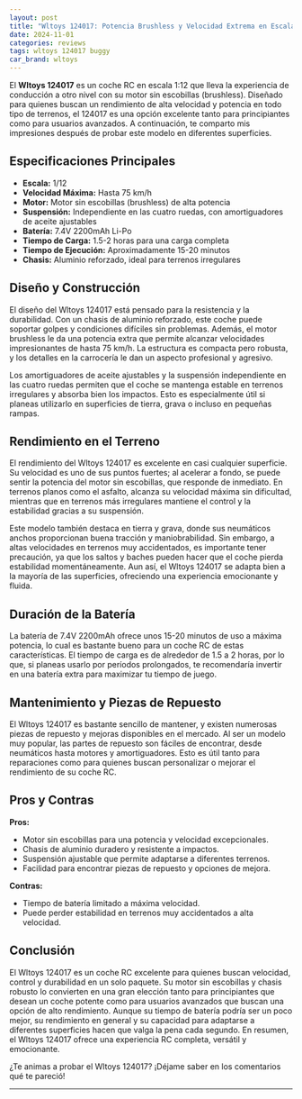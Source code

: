 ```yaml
---
layout: post
title: "Wltoys 124017: Potencia Brushless y Velocidad Extrema en Escala 1:12"
date: 2024-11-01
categories: reviews
tags: wltoys 124017 buggy
car_brand: wltoys
---
```


El **Wltoys 124017** es un coche RC en escala 1:12 que lleva la experiencia de conducción a otro nivel con su motor sin escobillas (brushless). Diseñado para quienes buscan un rendimiento de alta velocidad y potencia en todo tipo de terrenos, el 124017 es una opción excelente tanto para principiantes como para usuarios avanzados. A continuación, te comparto mis impresiones después de probar este modelo en diferentes superficies.

<!--more-->

## Especificaciones Principales

- **Escala:** 1/12
- **Velocidad Máxima:** Hasta 75 km/h
- **Motor:** Motor sin escobillas (brushless) de alta potencia
- **Suspensión:** Independiente en las cuatro ruedas, con amortiguadores de aceite ajustables
- **Batería:** 7.4V 2200mAh Li-Po
- **Tiempo de Carga:** 1.5-2 horas para una carga completa
- **Tiempo de Ejecución:** Aproximadamente 15-20 minutos
- **Chasis:** Aluminio reforzado, ideal para terrenos irregulares

## Diseño y Construcción

El diseño del Wltoys 124017 está pensado para la resistencia y la durabilidad. Con un chasis de aluminio reforzado, este coche puede soportar golpes y condiciones difíciles sin problemas. Además, el motor brushless le da una potencia extra que permite alcanzar velocidades impresionantes de hasta 75 km/h. La estructura es compacta pero robusta, y los detalles en la carrocería le dan un aspecto profesional y agresivo.

Los amortiguadores de aceite ajustables y la suspensión independiente en las cuatro ruedas permiten que el coche se mantenga estable en terrenos irregulares y absorba bien los impactos. Esto es especialmente útil si planeas utilizarlo en superficies de tierra, grava o incluso en pequeñas rampas.

## Rendimiento en el Terreno

El rendimiento del Wltoys 124017 es excelente en casi cualquier superficie. Su velocidad es uno de sus puntos fuertes; al acelerar a fondo, se puede sentir la potencia del motor sin escobillas, que responde de inmediato. En terrenos planos como el asfalto, alcanza su velocidad máxima sin dificultad, mientras que en terrenos más irregulares mantiene el control y la estabilidad gracias a su suspensión.

Este modelo también destaca en tierra y grava, donde sus neumáticos anchos proporcionan buena tracción y maniobrabilidad. Sin embargo, a altas velocidades en terrenos muy accidentados, es importante tener precaución, ya que los saltos y baches pueden hacer que el coche pierda estabilidad momentáneamente. Aun así, el Wltoys 124017 se adapta bien a la mayoría de las superficies, ofreciendo una experiencia emocionante y fluida.

## Duración de la Batería

La batería de 7.4V 2200mAh ofrece unos 15-20 minutos de uso a máxima potencia, lo cual es bastante bueno para un coche RC de estas características. El tiempo de carga es de alrededor de 1.5 a 2 horas, por lo que, si planeas usarlo por períodos prolongados, te recomendaría invertir en una batería extra para maximizar tu tiempo de juego.

## Mantenimiento y Piezas de Repuesto

El Wltoys 124017 es bastante sencillo de mantener, y existen numerosas piezas de repuesto y mejoras disponibles en el mercado. Al ser un modelo muy popular, las partes de repuesto son fáciles de encontrar, desde neumáticos hasta motores y amortiguadores. Esto es útil tanto para reparaciones como para quienes buscan personalizar o mejorar el rendimiento de su coche RC.

## Pros y Contras

**Pros:**

- Motor sin escobillas para una potencia y velocidad excepcionales.
- Chasis de aluminio duradero y resistente a impactos.
- Suspensión ajustable que permite adaptarse a diferentes terrenos.
- Facilidad para encontrar piezas de repuesto y opciones de mejora.

**Contras:**

- Tiempo de batería limitado a máxima velocidad.
- Puede perder estabilidad en terrenos muy accidentados a alta velocidad.

## Conclusión

El Wltoys 124017 es un coche RC excelente para quienes buscan velocidad, control y durabilidad en un solo paquete. Su motor sin escobillas y chasis robusto lo convierten en una gran elección tanto para principiantes que desean un coche potente como para usuarios avanzados que buscan una opción de alto rendimiento. Aunque su tiempo de batería podría ser un poco mejor, su rendimiento en general y su capacidad para adaptarse a diferentes superficies hacen que valga la pena cada segundo. En resumen, el Wltoys 124017 ofrece una experiencia RC completa, versátil y emocionante.

¿Te animas a probar el Wltoys 124017? ¡Déjame saber en los comentarios qué te pareció!

---